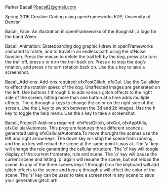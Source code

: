 
Parker Bacall <Pbacall2@gmail.com>

Spring 2016 Creative Coding using openFrameworks 
EDP, University of Denver

Bacall_Face: An illustration in openFrameworks of the Boognish, a logo for the band Ween.

Bacall_Animation: Skateboarding dog graphic I drew in openFrameworks animated to rotate, and to travel in an endless path using the ofNoise function. Press the mouse to delete the trail left by the dog, press z to turn the trail off, press x to turn the trail back on. Press c to stop the dog’s rotation, and press v to turn rotation back on. Use the s key to take a screenshot.

Bacall_Add-ons: Add-ons required: ofxPostGlitch, ofxGui. Use the Gui slider to effect the rotation speed of the dog. Unaffected images are generated on the left. Use buttons 1 through 0 to add various glitch effects to the right side of the screen, hitting more than one button at a time adds multiple effects. The q through u keys to change the color on the right side of the screen. Use the L key to switch between the 3d and 2d images. Use the h key to toggle the help menu. Use the s key to take a screenshot.

Bacall_Project1: Add-ons required: ofxPostGlitch, ofxGui, ofxAppUtils, ofxCellularAutomata. This program features three different scences generated using ofxCellularAutomata.To move thorught the scenes use the left and right arrow keys. The down key will stop the scene from running, and the up key will reload the scene at the same point it was at.  The 'a' key will change the rule generating the cellular structure. The 'd' key will toogle display of the current framerate, rule and scene. The 'p' key will pause the current scene and hitting 'p' again will resume the scene, but not reload the scene. In any of the three scenes keys 1 through 0 on the keyboard will add glitch effects to the scene and keys q through u will effect the color of the scene. The 's' key can be used to take a screenshot in any scene to save your generative glitch art! 